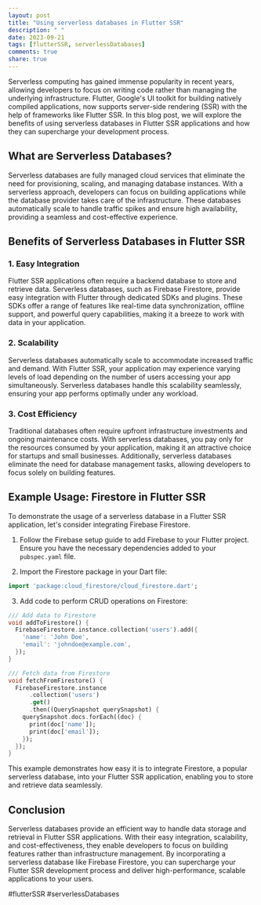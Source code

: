 ```yaml
---
layout: post
title: "Using serverless databases in Flutter SSR"
description: " "
date: 2023-09-21
tags: [flutterSSR, serverlessDatabases]
comments: true
share: true
---
```


Serverless computing has gained immense popularity in recent years, allowing developers to focus on writing code rather than managing the underlying infrastructure. Flutter, Google's UI toolkit for building natively compiled applications, now supports server-side rendering (SSR) with the help of frameworks like Flutter SSR. In this blog post, we will explore the benefits of using serverless databases in Flutter SSR applications and how they can supercharge your development process.

## What are Serverless Databases?

Serverless databases are fully managed cloud services that eliminate the need for provisioning, scaling, and managing database instances. With a serverless approach, developers can focus on building applications while the database provider takes care of the infrastructure. These databases automatically scale to handle traffic spikes and ensure high availability, providing a seamless and cost-effective experience.

## Benefits of Serverless Databases in Flutter SSR

### 1. Easy Integration

Flutter SSR applications often require a backend database to store and retrieve data. Serverless databases, such as Firebase Firestore, provide easy integration with Flutter through dedicated SDKs and plugins. These SDKs offer a range of features like real-time data synchronization, offline support, and powerful query capabilities, making it a breeze to work with data in your application.

### 2. Scalability

Serverless databases automatically scale to accommodate increased traffic and demand. With Flutter SSR, your application may experience varying levels of load depending on the number of users accessing your app simultaneously. Serverless databases handle this scalability seamlessly, ensuring your app performs optimally under any workload.

### 3. Cost Efficiency

Traditional databases often require upfront infrastructure investments and ongoing maintenance costs. With serverless databases, you pay only for the resources consumed by your application, making it an attractive choice for startups and small businesses. Additionally, serverless databases eliminate the need for database management tasks, allowing developers to focus solely on building features.

## Example Usage: Firestore in Flutter SSR

To demonstrate the usage of a serverless database in a Flutter SSR application, let's consider integrating Firebase Firestore.

1. Follow the Firebase setup guide to add Firebase to your Flutter project. Ensure you have the necessary dependencies added to your `pubspec.yaml` file.

2. Import the Firestore package in your Dart file:

```dart
import 'package:cloud_firestore/cloud_firestore.dart';
```

3. Add code to perform CRUD operations on Firestore:

```dart
/// Add data to Firestore
void addToFirestore() {
  FirebaseFirestore.instance.collection('users').add({
    'name': 'John Doe',
    'email': 'johndoe@example.com',
  });
}

/// Fetch data from Firestore
void fetchFromFirestore() {
  FirebaseFirestore.instance
      .collection('users')
      .get()
      .then((QuerySnapshot querySnapshot) {
    querySnapshot.docs.forEach((doc) {
      print(doc['name']);
      print(doc['email']);
    });
  });
}
```

This example demonstrates how easy it is to integrate Firestore, a popular serverless database, into your Flutter SSR application, enabling you to store and retrieve data seamlessly.

## Conclusion

Serverless databases provide an efficient way to handle data storage and retrieval in Flutter SSR applications. With their easy integration, scalability, and cost-effectiveness, they enable developers to focus on building features rather than infrastructure management. By incorporating a serverless database like Firebase Firestore, you can supercharge your Flutter SSR development process and deliver high-performance, scalable applications to your users.

#flutterSSR #serverlessDatabases